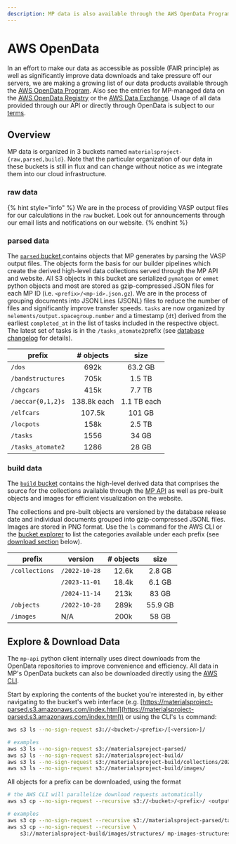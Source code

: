 ```yaml
---
description: MP data is also available through the AWS OpenData Program.
---
```


# AWS OpenData

In an effort to make our data as accessible as possible (FAIR principle) as well as significantly improve data downloads and take pressure off our servers, we are making a growing list of our data products available through the [AWS OpenData Program](https://aws.amazon.com/opendata). Also see the entries for MP-managed data on the [AWS OpenData Registry](https://registry.opendata.aws/materials-project/) or the [AWS Data Exchange](https://aws.amazon.com/marketplace/pp/prodview-hc3sh3u5ukiya). Usage of all data provided through our API or directly through OpenData is subject to our [terms](https://materialsproject.org/about/terms).&#x20;

## Overview

MP data is organized in 3 buckets named `materialsproject-{raw,parsed,build}`. Note that the particular organization of our data in these buckets is still in flux and can change without notice as we integrate them into our cloud infrastructure.

### raw data

{% hint style="info" %}
We are in the process of providing VASP output files for our calculations in the `raw` bucket. Look out for announcements through our email lists and notifications on our website.
{% endhint %}

### parsed data

The [`parsed` bucket ](https://materialsproject-parsed.s3.amazonaws.com/index.html)contains objects that MP generates by parsing the VASP output files. The objects form the basis for our builder pipelines which create the derived high-level data collections served through the MP API and website. All S3 objects in this bucket are serialized `pymatgen` or `emmet` python objects and most are stored as gzip-compressed JSON files for each MP ID (i.e. `<prefix>/<mp-id>.json.gz`). We are in the process of grouping documents into JSON Lines (JSONL) files to reduce the number of files and significantly improve transfer speeds. `tasks` are now organized by `nelements/output.spacegroup.number` and a timestamp (`dt`) derived from the earliest `completed_at` in the list of tasks included in the respective object. The latest set of tasks is in the `/tasks_atomate2`prefix (see [database changelog](../database-versions.md) for details).

| prefix            |  # objects  |     size    |
| ----------------- | :---------: | :---------: |
| `/dos`            |     692k    |   63.2 GB   |
| `/bandstructures` |     705k    |    1.5 TB   |
| `/chgcars`        |     415k    |    7.7 TB   |
| `/aeccar{0,1,2}s` | 138.8k each | 1.1 TB each |
| `/elfcars`        |    107.5k   |    101 GB   |
| `/locpots`        |     158k    |    2.5 TB   |
| `/tasks`          |     1556    |    34 GB    |
| `/tasks_atomate2` |     1286    |    28 GB    |

### build data

The [`build` bucket](https://materialsproject-build.s3.amazonaws.com/index.html) contains the high-level derived data that comprises the source for the collections available through the [MP API](https://api.materialsproject.org/) as well as pre-built objects and images for efficient visualization on the website.

The collections and pre-built objects are versioned by the database release date and individual documents grouped into gzip-compressed JSONL files. Images are stored in PNG format. Use the `ls` command for the AWS CLI or the [bucket explorer](https://materialsproject-build.s3.amazonaws.com/index.html) to list the categories available under each prefix (see [download section](aws-opendata.md#explore-and-download-data) below).

| prefix         | version       | # objects |   size  |
| -------------- | ------------- | :-------: | :-----: |
| `/collections` | `/2022-10-28` |   12.6k   |  2.8 GB |
|                | `/2023-11-01` |   18.4k   |  6.1 GB |
|                | `/2024-11-14` |    213k   |  83 GB  |
| `/objects`     | `/2022-10-28` |    289k   | 55.9 GB |
| `/images`      | N/A           |    200k   |  58 GB  |

## Explore & Download Data

The `mp-api` python client internally uses direct downloads from the OpenData repositories to improve convenience and efficiency. All data in MP's OpenData buckets can also be downloaded directly using the [AWS CLI](https://docs.aws.amazon.com/cli/latest/userguide/getting-started-install.html).

Start by exploring the contents of the bucket you're interested in, by either navigating to the bucket's web interface (e.g. [https://materialsproject-parsed.s3.amazonaws.com/index.html](https://materialsproject-parsed.s3.amazonaws.com/index.html)) or using the CLI's `ls` command:

```sh
aws s3 ls --no-sign-request s3://<bucket>/<prefix>/[<version>]/

# examples
aws s3 ls --no-sign-request s3://materialsproject-parsed/
aws s3 ls --no-sign-request s3://materialsproject-build/
aws s3 ls --no-sign-request s3://materialsproject-build/collections/2022-10-28/
aws s3 ls --no-sign-request s3://materialsproject-build/images/
```

All objects for a prefix can be downloaded, using the format

```sh
# the AWS CLI will parallelize download requests automatically
aws s3 cp --no-sign-request --recursive s3://<bucket>/<prefix>/ <output-dir>/

# examples
aws s3 cp --no-sign-request --recursive s3://materialsproject-parsed/tasks/ mp-tasks/
aws s3 cp --no-sign-request --recursive \
    s3://materialsproject-build/images/structures/ mp-images-structures/
```
